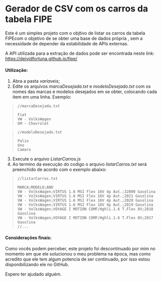# Gerador de CSV com os carros da tabela FIPE

Este é um simples projeto com o objtivo de listar os carros da tabela FIPEcom o objetivo de se obter uma base de dados própria , sem a necessidade de depender da estabilidade de APIs externas.

A API utilizada para a extração de dados pode ser encontrada neste link:
https://deividfortuna.github.io/fipe/

#### Utilização:

1. Abra a pasta *variaveis*;
2. Edite os arquivos *marcaDesejada.txt* e *modeloDesejado.txt* com os nomes das marcas e modelos desejados em se obter, colocando cada item em uma linha. Exemplo:

>```
>//marcaDesejada.txt
>
>Fiat
>VW - VolksWagen
>GM - Chevrolet
>```

>```
>//modeloDesejado.txt
>
>Palio
>Uno
>Camaro
>```

3. Execute o arquivo *ListarCarros.js*
4. Ao termino da execução do codigo o arquivo *listarCarros.txt* será preenchido de acordo com o exemplo abaixo:

>```
>//listarCarros.txt
>
>MARCA;MODELO;ANO
>VW - VolksWagen;VIRTUS 1.6 MSI Flex 16V 4p Aut.;32000 Gasolina
>VW - VolksWagen;VIRTUS 1.6 MSI Flex 16V 4p Aut.;2021 Gasolina
>VW - VolksWagen;VIRTUS 1.6 MSI Flex 16V 4p Aut.;2020 Gasolina
>VW - VolksWagen;VIRTUS 1.6 MSI Flex 16V 4p Aut.;2019 Gasolina
>VW - VolksWagen;VOYAGE I MOTION COMF/Hghli.1.6 T.Flex 8V;2018 Gasolina
>VW - VolksWagen;VOYAGE I MOTION COMF/Hghli.1.6 T.Flex 8V;2017 Gasolina
>//...
>```

#### Considerações finais:

Como vocês podem perceber, este projeto foi descontinuado por mim no momento em que ele solucionou o meu problema na época, mas como acredito que ele tem algum potencia de ser continuado, por isso estou disponibilizando ele no GitHub.

Espero ter ajudado alguém.
